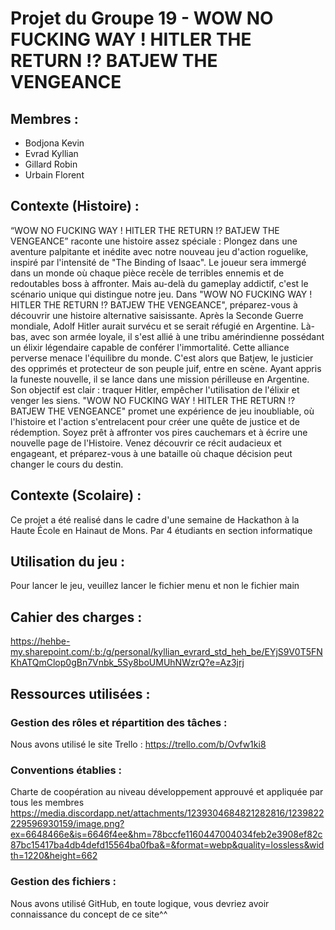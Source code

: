 # Projet du Groupe 19 - WOW NO FUCKING WAY ! HITLER THE RETURN !? BATJEW THE VENGEANCE
## Membres :
- Bodjona Kevin 
- Evrad Kyllian
- Gillard Robin
- Urbain Florent

## Contexte (Histoire) :
“WOW NO FUCKING WAY ! HITLER THE RETURN !? BATJEW THE VENGEANCE” raconte une histoire assez spéciale : 
Plongez dans une aventure palpitante et inédite avec notre nouveau jeu d'action roguelike, inspiré par l'intensité de "The Binding of Isaac". Le joueur sera immergé dans un monde où chaque pièce recèle de terribles ennemis et de redoutables boss à affronter. Mais au-delà du gameplay addictif, c'est le scénario unique qui distingue notre jeu.
Dans "WOW NO FUCKING WAY ! HITLER THE RETURN !? BATJEW THE VENGEANCE", préparez-vous à découvrir une histoire alternative saisissante. Après la Seconde Guerre mondiale, Adolf Hitler aurait survécu et se serait réfugié en Argentine. Là-bas, avec son armée loyale, il s'est allié à une tribu amérindienne possédant un élixir légendaire capable de conférer l'immortalité. Cette alliance perverse menace l'équilibre du monde.
C'est alors que Batjew, le justicier des opprimés et protecteur de son peuple juif, entre en scène. Ayant appris la funeste nouvelle, il se lance dans une mission périlleuse en Argentine. Son objectif est clair : traquer Hitler, empêcher l'utilisation de l'élixir et venger les siens.
"WOW NO FUCKING WAY ! HITLER THE RETURN !? BATJEW THE VENGEANCE" promet une expérience de jeu inoubliable, où l'histoire et l'action s'entrelacent pour créer une quête de justice et de rédemption. Soyez prêt à affronter vos pires cauchemars et à écrire une nouvelle page de l'Histoire.
Venez découvrir ce récit audacieux et engageant, et préparez-vous à une bataille où chaque décision peut changer le cours du destin.


## Contexte (Scolaire) :
Ce projet a été realisé dans le cadre d'une semaine de Hackathon à la Haute École en Hainaut de Mons. Par 4 étudiants en section informatique

## Utilisation du jeu :
Pour lancer le jeu, veuillez lancer le fichier menu et non le fichier main

## Cahier des charges : 
https://hehbe-my.sharepoint.com/:b:/g/personal/kyllian_evrard_std_heh_be/EYjS9V0T5FNKhATQmClop0gBn7Vnbk_5Sy8boUMUhNWzrQ?e=Az3jrj

## Ressources utilisées : 
### Gestion des rôles et répartition des tâches : 
Nous avons utilisé le site Trello :
https://trello.com/b/Ovfw1ki8

### Conventions établies :
Charte de coopération au niveau développement approuvé et appliquée par tous les membres
https://media.discordapp.net/attachments/1239304684821282816/1239822229596930159/image.png?ex=6648466e&is=6646f4ee&hm=78bccfe1160447004034feb2e3908ef82c87bc15417ba4db4defd15564ba0fba&=&format=webp&quality=lossless&width=1220&height=662

### Gestion des fichiers : 
Nous avons utilisé GitHub, en toute logique, vous devriez avoir connaissance du concept de ce site^^


  



